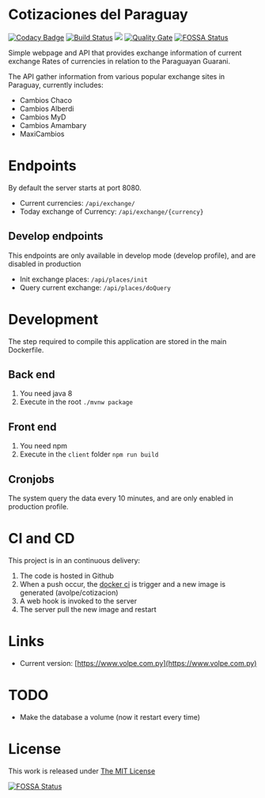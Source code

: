 # Cotizaciones del Paraguay
[![Codacy Badge](https://api.codacy.com/project/badge/Grade/d54305ed13d9418f8e6b06319f0bacea)](https://app.codacy.com/app/aVolpe/cotizacion?utm_source=github.com&utm_medium=referral&utm_content=aVolpe/cotizacion&utm_campaign=badger)
[![Build Status](https://travis-ci.org/aVolpe/cotizacion.svg?branch=master)](https://travis-ci.org/aVolpe/cotizacion)
[![](https://images.microbadger.com/badges/image/avolpe/cotizacion.svg)](https://microbadger.com/images/avolpe/cotizacion "Get your own image badge on microbadger.com")
[![Quality Gate](https://sonarcloud.io/api/project_badges/measure?project=py.com.volpe%3Acotizaciones&metric=alert_status)](https://sonarcloud.io/dashboard?id=py.com.volpe%3Acotizaciones)
[![FOSSA Status](https://app.fossa.io/api/projects/git%2Bgithub.com%2FaVolpe%2Fcotizacion.svg?type=shield)](https://app.fossa.io/projects/git%2Bgithub.com%2FaVolpe%2Fcotizacion?ref=badge_shield)


Simple webpage and API that provides exchange information of current exchange
Rates of currencies in relation to the Paraguayan Guarani.

The API gather information from various popular exchange sites in Paraguay,
currently includes:

* Cambios Chaco
* Cambios Alberdi
* Cambios MyD
* Cambios Amambary
* MaxiCambios


# Endpoints

By default the server starts at port 8080.

* Current currencies: `/api/exchange/`
* Today exchange of Currency: `/api/exchange/{currency}`

## Develop endpoints

This endpoints are only available in develop mode (develop profile), 
and are disabled in production

* Init exchange places: `/api/places/init`
* Query current exchange: `/api/places/doQuery`

# Development

The step required to compile this application are stored in the
main Dockerfile.

## Back end

1. You need java 8
2. Execute in the root `./mvnw package`

## Front end

1. You need npm
2. Execute in the `client` folder `npm run build`

## Cronjobs

The system query the data every 10 minutes, and are only enabled
in production profile.

# CI and CD

This project is in an continuous delivery:

1. The code is hosted in Github
2. When a push occur, the [docker ci](https://hub.docker.com/r/avolpe/cotizacion/) is trigger 
   and a new image is generated (avolpe/cotizacion)
3. A web hook is invoked to the server
4. The server pull the new image and restart

# Links

* Current version: [https://www.volpe.com.py](https://www.volpe.com.py)

# TODO

* Make the database a volume (now it restart every time)

# License

This work is released under [The MIT License](https://opensource.org/licenses/MIT)


[![FOSSA Status](https://app.fossa.io/api/projects/git%2Bgithub.com%2FaVolpe%2Fcotizacion.svg?type=large)](https://app.fossa.io/projects/git%2Bgithub.com%2FaVolpe%2Fcotizacion?ref=badge_large)
